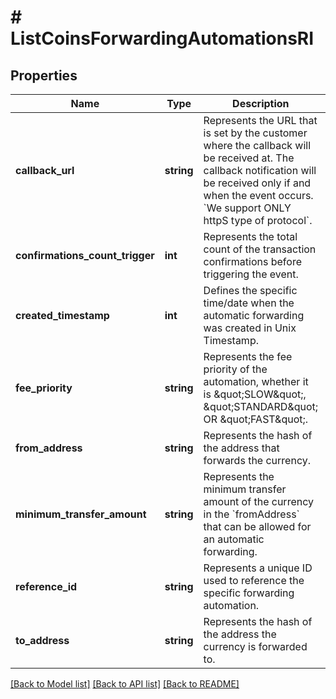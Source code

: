 # # ListCoinsForwardingAutomationsRI

## Properties

Name | Type | Description | Notes
------------ | ------------- | ------------- | -------------
**callback_url** | **string** | Represents the URL that is set by the customer where the callback will be received at. The callback notification will be received only if and when the event occurs. &#x60;We support ONLY httpS type of protocol&#x60;. |
**confirmations_count_trigger** | **int** | Represents the total count of the transaction confirmations before triggering the event. |
**created_timestamp** | **int** | Defines the specific time/date when the automatic forwarding was created in Unix Timestamp. |
**fee_priority** | **string** | Represents the fee priority of the automation, whether it is \&quot;SLOW\&quot;, \&quot;STANDARD\&quot; OR \&quot;FAST\&quot;. |
**from_address** | **string** | Represents the hash of the address that forwards the currency. |
**minimum_transfer_amount** | **string** | Represents the minimum transfer amount of the currency in the &#x60;fromAddress&#x60; that can be allowed for an automatic forwarding. |
**reference_id** | **string** | Represents a unique ID used to reference the specific forwarding automation. |
**to_address** | **string** | Represents the hash of the address the currency is forwarded to. |

[[Back to Model list]](../../README.md#models) [[Back to API list]](../../README.md#endpoints) [[Back to README]](../../README.md)
